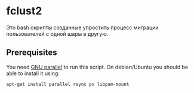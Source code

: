 fclust2
======================

Это bash скрипты созданные упростить процесс миграции пользователей с одной шары в другую.

Prerequisites
-------------

You need [GNU parallel](http://www.gnu.org/software/parallel/) to run this script. On debian/Ubuntu you should be able to install it using:

```
apt-get install parallel rsync pv libpam-mount
```
